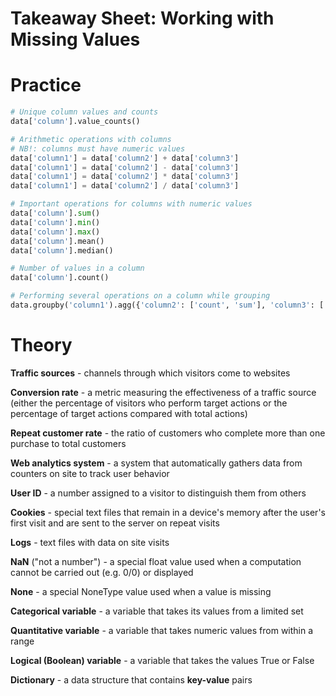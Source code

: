 # Takeaway Sheet: Working with Missing Values

# Practice

```python
# Unique column values and counts
data['column'].value_counts()
```

```python
# Arithmetic operations with columns
# NB!: columns must have numeric values
data['column1'] = data['column2'] + data['column3']
data['column1'] = data['column2'] - data['column3']
data['column1'] = data['column2'] * data['column3']
data['column1'] = data['column2'] / data['column3']
```

```python
# Important operations for columns with numeric values
data['column'].sum()
data['column'].min()
data['column'].max()
data['column'].mean()
data['column'].median()

# Number of values in a column
data['column'].count()
```

```python
# Performing several operations on a column while grouping
data.groupby('column1').agg({'column2': ['count', 'sum'], 'column3': ['min', 'max']})
```

# Theory

**Traffic sources** - channels through which visitors come to websites

**Conversion rate** - a metric measuring the effectiveness of a traffic source (either the percentage of visitors who perform target actions or the percentage of target actions compared with total actions)

**Repeat customer rate** - the ratio of customers who complete more than one purchase to total customers

**Web analytics system** - a system that automatically gathers data from counters on site to track user behavior

**User ID** - a number assigned to a visitor to distinguish them from others

**Cookies** - special text files that remain in a device's memory after the user's first visit and are sent to the server on repeat visits

**Logs** - text files with data on site visits

**NaN** ("not a number") - a special float value used when a computation cannot be carried out (e.g. 0/0) or displayed

**None** - a special NoneType value used when a value is missing

**Categorical variable** - a variable that takes its values from a limited set

**Quantitative variable** - a variable that takes numeric values from within a range

**Logical (Boolean) variable** - a variable that takes the values True or False

**Dictionary** - a data structure that contains **key-value** pairs